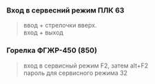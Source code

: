### Вход в сервесний режим ПЛК 63
> ввод + стрелочки вверх.     
> вход + выход

### Горелка ФГЖР-450 (850)
> вход в сервисный режим F2, затем alt+F2     
> пароль для сервисного режима 32 